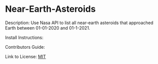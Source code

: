 # Near-Earth-Asteroids

Description: 
Use Nasa API to list all near-earth asteroids that approached Earth between 01-01-2020 and 01-1-2021.

Install Instructions:

Contributors Guide:

Link to License: [MIT](https://github.com/JenniferEstes/Near-Earth-Asteroids/blob/main/LICENSE)